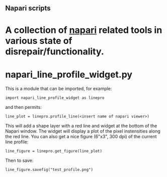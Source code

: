 ## Napari scripts
# A collection of [napari](https://napari.org) related tools in various state of disrepair/functionality.

# napari_line_profile_widget.py
This is a module that can be imported, for example:
```
import napari_line_profile_widget as linepro
```
and then permits:
```
line_plot = linepro.profile_line(<insert name of napari viewer>) 
```
This will add a shape layer with a red line and widget at the bottom of the Napari window. 
The widget will display a plot of the pixel instensities along the red line.
You can also get a nice figure (6"x3", 300 dpi) of the current line profile:
```
line_figure = linepro.get_figure(line_plot)
```
Then to save:
```
line_figure.savefig("test_profile.png")
```
